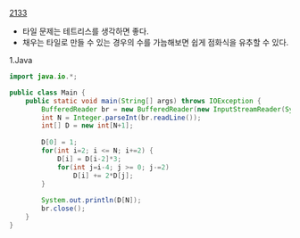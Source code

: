 [2133](https://www.acmicpc.net/problem/2133)

- 타일 문제는 테트리스를 생각하면 좋다.
- 채우는 타일로 만들 수 있는 경우의 수를 가늠해보면 쉽게 점화식을 유추할 수 있다.

1.Java
```java
import java.io.*;

public class Main {	
	public static void main(String[] args) throws IOException {
		BufferedReader br = new BufferedReader(new InputStreamReader(System.in));
		int N = Integer.parseInt(br.readLine());
		int[] D = new int[N+1];
		
		D[0] = 1;		
		for(int i=2; i <= N; i+=2) {
			D[i] = D[i-2]*3;
			for(int j=i-4; j >= 0; j-=2)
				D[i] += 2*D[j];
		}
		
		System.out.println(D[N]);
		br.close();
	}
}
```
